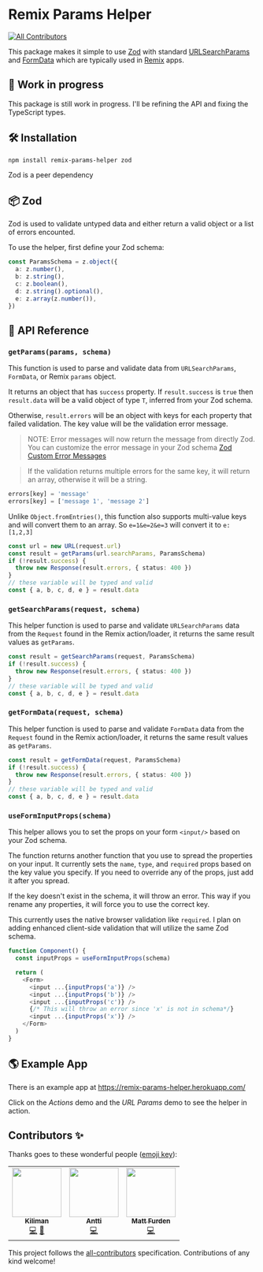 # Remix Params Helper

<!-- ALL-CONTRIBUTORS-BADGE:START - Do not remove or modify this section -->
[![All Contributors](https://img.shields.io/badge/all_contributors-3-orange.svg?style=flat-square)](#contributors-)
<!-- ALL-CONTRIBUTORS-BADGE:END -->

This package makes it simple to use [Zod](https://github.com/colinhacks/zod) with
standard [URLSearchParams](https://developer.mozilla.org/en-US/docs/Web/API/URLSearchParams) and [FormData](https://developer.mozilla.org/en-US/docs/Web/API/FormData)
which are typically used in [Remix](https://remix.run) apps.

## 🚧 Work in progress

This package is still work in progress. I'll be refining the API and fixing the TypeScript types.

## 🛠 Installation

```sh
npm install remix-params-helper zod
```

Zod is a peer dependency

## 📦 Zod

Zod is used to validate untyped data and either return a valid object or a list of errors encounted.

To use the helper, first define your Zod schema:

```ts
const ParamsSchema = z.object({
  a: z.number(),
  b: z.string(),
  c: z.boolean(),
  d: z.string().optional(),
  e: z.array(z.number()),
})
```

## 📝 API Reference

### `getParams(params, schema)`

This function is used to parse and validate data from `URLSearchParams`, `FormData`, or Remix `params` object.

It returns an object that has `success` property. If `result.success` is `true` then `result.data` will be a valid object of type `T`, inferred from your Zod schema.

Otherwise, `result.errors` will be an object with keys for each property that failed validation. The key value will be the validation error message.

> NOTE: Error messages will now return the message from directly Zod. You can customize the error message
> in your Zod schema [Zod Custom Error Messages](https://github.com/colinhacks/zod#custom-error-messages)

> If the validation returns multiple errors for the same key, it will return an array, otherwise it will be a string.

```ts
errors[key] = 'message'
errors[key] = ['message 1', 'message 2']
```

Unlike `Object.fromEntries()`, this function also supports multi-value keys and will convert them to an array. So `e=1&e=2&e=3` will convert it to `e: [1,2,3]`

```ts
const url = new URL(request.url)
const result = getParams(url.searchParams, ParamsSchema)
if (!result.success) {
  throw new Response(result.errors, { status: 400 })
}
// these variable will be typed and valid
const { a, b, c, d, e } = result.data
```

### `getSearchParams(request, schema)`

This helper function is used to parse and validate `URLSearchParams` data from the `Request` found in the Remix action/loader, it returns the same result values as `getParams`.

```ts
const result = getSearchParams(request, ParamsSchema)
if (!result.success) {
  throw new Response(result.errors, { status: 400 })
}
// these variable will be typed and valid
const { a, b, c, d, e } = result.data
```

### `getFormData(request, schema)`

This helper function is used to parse and validate `FormData` data from the `Request` found in the Remix action/loader, it returns the same result values as `getParams`.

```ts
const result = getFormData(request, ParamsSchema)
if (!result.success) {
  throw new Response(result.errors, { status: 400 })
}
// these variable will be typed and valid
const { a, b, c, d, e } = result.data
```

### `useFormInputProps(schema)`

This helper allows you to set the props on your form `<input/>` based on your Zod schema.

The function returns another function that you use to spread the properties on your input. It currently sets the `name`, `type`, and `required` props based on the key value you specify. If you need to override any of the props, just add it after you spread.

If the key doesn't exist in the schema, it will throw an error. This way if you rename any properties, it will force you to use the correct key.

This currently uses the native browser validation like `required`. I plan on adding enhanced client-side validation that will utilize the same Zod schema.

```ts
function Component() {
  const inputProps = useFormInputProps(schema)

  return (
    <Form>
      <input ...{inputProps('a')} />
      <input ...{inputProps('b')} />
      <input ...{inputProps('c')} />
      {/* This will throw an error since 'x' is not in schema*/}
      <input ...{inputProps('x')} />
    </Form>
  )
}
```

## 🌎 Example App

There is an example app at https://remix-params-helper.herokuapp.com/

Click on the _Actions_ demo and the _URL Params_ demo to see the helper in action.

## Contributors ✨

Thanks goes to these wonderful people ([emoji key](https://allcontributors.org/docs/en/emoji-key)):

<!-- ALL-CONTRIBUTORS-LIST:START - Do not remove or modify this section -->
<!-- prettier-ignore-start -->
<!-- markdownlint-disable -->
<table>
  <tr>
    <td align="center"><a href="https://github.com/kiliman"><img src="https://avatars.githubusercontent.com/u/47168?v=4?s=100" width="100px;" alt=""/><br /><sub><b>Kiliman</b></sub></a><br /><a href="https://github.com/Kiliman/remix-params-helper/commits?author=kiliman" title="Code">💻</a> <a href="https://github.com/Kiliman/remix-params-helper/commits?author=kiliman" title="Documentation">📖</a></td>
    <td align="center"><a href="https://github.com/kettui"><img src="https://avatars.githubusercontent.com/u/12547765?v=4?s=100" width="100px;" alt=""/><br /><sub><b>Antti</b></sub></a><br /><a href="https://github.com/Kiliman/remix-params-helper/commits?author=kettui" title="Code">💻</a></td>
    <td align="center"><a href="https://github.com/zolrath"><img src="https://avatars.githubusercontent.com/u/454563?v=4?s=100" width="100px;" alt=""/><br /><sub><b>Matt Furden</b></sub></a><br /><a href="https://github.com/Kiliman/remix-params-helper/commits?author=zolrath" title="Code">💻</a></td>
  </tr>
</table>

<!-- markdownlint-restore -->
<!-- prettier-ignore-end -->

<!-- ALL-CONTRIBUTORS-LIST:END -->

This project follows the [all-contributors](https://github.com/all-contributors/all-contributors) specification. Contributions of any kind welcome!
